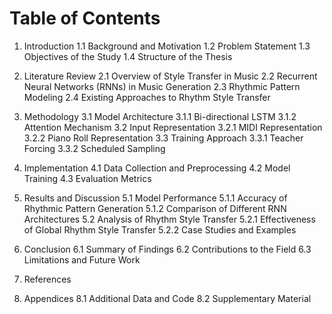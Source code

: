 # Table of Contents

1. Introduction
   1.1 Background and Motivation
   1.2 Problem Statement
   1.3 Objectives of the Study
   1.4 Structure of the Thesis

2. Literature Review
   2.1 Overview of Style Transfer in Music
   2.2 Recurrent Neural Networks (RNNs) in Music Generation
   2.3 Rhythmic Pattern Modeling
   2.4 Existing Approaches to Rhythm Style Transfer

3. Methodology
   3.1 Model Architecture
       3.1.1 Bi-directional LSTM
       3.1.2 Attention Mechanism
   3.2 Input Representation
       3.2.1 MIDI Representation
       3.2.2 Piano Roll Representation
   3.3 Training Approach
       3.3.1 Teacher Forcing
       3.3.2 Scheduled Sampling

4. Implementation
   4.1 Data Collection and Preprocessing
   4.2 Model Training
   4.3 Evaluation Metrics

5. Results and Discussion
   5.1 Model Performance
       5.1.1 Accuracy of Rhythmic Pattern Generation
       5.1.2 Comparison of Different RNN Architectures
   5.2 Analysis of Rhythm Style Transfer
       5.2.1 Effectiveness of Global Rhythm Style Transfer
       5.2.2 Case Studies and Examples

6. Conclusion
   6.1 Summary of Findings
   6.2 Contributions to the Field
   6.3 Limitations and Future Work

7. References

8. Appendices
   8.1 Additional Data and Code
   8.2 Supplementary Material